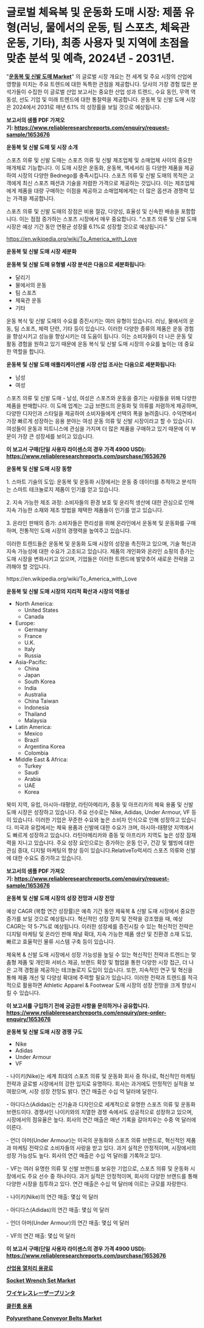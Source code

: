 <p><h1>글로벌 체육복 및 운동화 도매 시장: 제품 유형(러닝, 물에서의 운동, 팀 스포츠, 체육관 운동, 기타), 최종 사용자 및 지역에 초점을 맞춘 분석 및 예측, 2024년 - 2031년.</h1></p><p>"<strong><a href="https://www.reliableresearchreports.com/athletic-apparel-and-footwear-wholesale-r1653676">운동복 및 신발 도매 Market</a></strong>" 의 글로벌 시장 개요는 전 세계 및 주요 시장의 산업에 영향을 미치는 주요 트렌드에 대한 독특한 관점을 제공합니다. 당사의 가장 경험 많은 분석가들이 수집한 이 글로벌 산업 보고서는 중요한 산업 성과 트렌드, 수요 동인, 무역 역동성, 선도 기업 및 미래 트렌드에 대한 통찰력을 제공합니다. 운동복 및 신발 도매 시장은 2024에서 2031로 매년 6.1% 의 성장률을 보일 것으로 예상됩니다.</p>
<p><strong>보고서의 샘플 PDF 가져오기:&nbsp;<a href="https://www.reliableresearchreports.com/enquiry/request-sample/1653676">https://www.reliableresearchreports.com/enquiry/request-sample/1653676</a></strong></p>
<p><strong>운동복 및 신발 도매 및 시장 소개</strong></p>
<p><p>스포츠 의류 및 신발 도매는 스포츠 의류 및 신발 제조업체 및 소매업체 사이의 중요한 매개체로 기능합니다. 이 도매 시장은 운동화, 운동복, 액세서리 등 다양한 제품을 제공하여 시장의 다양한 Bednego를 충족시킵니다. 스포츠 의류 및 신발 도매의 목적은 고객에게 최신 스포츠 패션과 기술을 저렴한 가격으로 제공하는 것입니다. 이는 제조업체에게 제품을 대량 구매하는 이점을 제공하고 소매업체에게는 더 많은 옵션과 경쟁력 있는 가격을 제공합니다.</p><p>스포츠 의류 및 신발 도매의 장점은 비용 절감, 다양성, 효율성 및 신속한 배송을 포함합니다. 이는 점점 증가하는 스포츠 시장에서 매우 중요합니다. "스포츠 의류 및 신발 도매 시장은 예상 기간 동안 연평균 성장률 6.1%로 성장할 것으로 예상됩니다."</p></p>
<p><a href="https://en.wikipedia.org/wiki/To_America_with_Love">https://en.wikipedia.org/wiki/To_America_with_Love</a></p>
<p><strong>운동복 및 신발 도매 시장 세분화</strong></p>
<p><strong>운동복 및 신발 도매 유형별 시장 분석은 다음으로 세분화됩니다:</strong></p>
<p><ul><li>달리기</li><li>물에서의 운동</li><li>팀 스포츠</li><li>체육관 운동</li><li>기타</li></ul></p>
<p><p>운동 복식 및 신발 도매의 수요를 증진시키는 여러 유형이 있습니다. 러닝, 물에서의 운동, 팀 스포츠, 체력 단련, 기타 등이 있습니다. 이러한 다양한 종류의 제품은 운동 경험을 향상시키고 성능을 향상시키는 데 도움이 됩니다. 이는 소비자들이 더 나은 운동 및 활동 경험을 원하고 있기 때문에 운동 복식 및 신발 도매 시장의 수요를 높이는 데 중요한 역할을 합니다.</p></p>
<p><strong>운동복 및 신발 도매 애플리케이션별 시장 산업 조사는 다음으로 세분화됩니다:</strong></p>
<p><ul><li>남성</li><li>여성</li></ul></p>
<p><p>스포츠 의류 및 신발 도매 - 남성, 여성은 스포츠와 운동을 즐기는 사람들을 위해 다양한 제품을 판매합니다. 이 도매 업계는 고급 브랜드의 운동화 및 의류를 저렴하게 제공하며, 다양한 디자인과 스타일을 제공하여 소비자들에게 선택의 폭을 늘려줍니다. 수익면에서 가장 빠르게 성장하는 응용 분야는 여성 운동 의류 및 신발 시장이라고 할 수 있습니다. 여성들이 운동과 피트니스에 관심을 가지며 더 많은 제품을 구매하고 있기 때문에 이 부문이 가장 큰 성장세를 보이고 있습니다.</p></p>
<p><strong>이 보고서 구매(단일 사용자 라이센스의 경우 가격 4900 USD): <a href="https://www.reliableresearchreports.com/purchase/1653676">https://www.reliableresearchreports.com/purchase/1653676</a></strong></p>
<p><strong>운동복 및 신발 도매 시장 동향</strong></p>
<p><p>1. 스마트 기술의 도입: 운동복 및 운동화 시장에서는 운동 중 데이터를 추적하고 분석하는 스마트 테크놀로지 제품이 인기를 얻고 있습니다.</p><p>2. 지속 가능한 제조 과정: 소비자들의 환경 보호 및 윤리적 생산에 대한 관심으로 인해 지속 가능한 소재와 제조 방법을 채택한 제품들이 인기를 얻고 있습니다.</p><p>3. 온라인 판매의 증가: 소비자들은 편리성을 위해 온라인에서 운동복 및 운동화를 구매하며, 전통적인 도매 시장의 경쟁력을 높여주고 있습니다.</p><p>이러한 트렌드들은 운동복 및 운동화 도매 시장의 성장을 촉진하고 있으며, 기술 혁신과 지속 가능성에 대한 수요가 고조되고 있습니다. 제품의 개인화와 온라인 쇼핑의 증가는 도매 시장을 변화시키고 있으며, 기업들은 이러한 트렌드에 발맞추어 새로운 전략을 고려해야 할 것입니다.</p></p>
<p>https://en.wikipedia.org/wiki/To_America_with_Love</p>
<p><strong>운동복 및 신발 도매 시장의 지리적 확산과 시장의 역동성</strong></p>
<p><ul>
    <li>
        North America:
        <ul>
            <li>United States</li>
            <li>Canada</li>
        </ul>
    </li>
    <li>
        Europe:
        <ul>
            <li>Germany</li>
            <li>France</li>
            <li>U.K.</li>
            <li>Italy</li>
            <li>Russia</li>
        </ul>
    </li>
    <li>
        Asia-Pacific:
        <ul>
            <li>China</li>
            <li>Japan</li>
            <li>South Korea</li>
            <li>India</li>
            <li>Australia</li>
            <li>China Taiwan</li>
            <li>Indonesia</li>
            <li>Thailand</li>
            <li>Malaysia</li>
        </ul>
    </li>
    <li>
        Latin America:
        <ul>
            <li>Mexico</li>
            <li>Brazil</li>
            <li>Argentina Korea</li>
            <li>Colombia</li>
        </ul>
    </li>
    <li>
        Middle East & Africa:
        <ul>
            <li>Turkey</li>
            <li>Saudi</li>
            <li>Arabia</li>
            <li>UAE</li>
            <li>Korea</li>
        </ul>
    </li>
    </ul></p>
<p><p>북미 지역, 유럽, 아시아-태평양, 라틴아메리카, 중동 및 아프리카의 체육 용품 및 신발 도매 시장은 성장하고 있습니다. 주요 선수로는 Nike, Adidas, Under Armour, VF 등이 있습니다. 이러한 기업은 꾸준한 수요와 높은 소비자 인식으로 인해 성장하고 있습니다. 미국과 유럽에서는 체육 용품과 신발에 대한 수요가 크며, 아시아-태평양 지역에서도 빠르게 성장하고 있습니다. 라틴아메리카와 중동 및 아프리카 지역도 높은 성장 잠재력을 지니고 있습니다. 주요 성장 요인으로는 증가하는 운동 인구, 건강 및 웰빙에 대한 관심 증대, 디지털 마케팅의 향상 등이 있습니다.RelativeTo럭셔리 스포츠 의류와 신발에 대한 수요도 증가하고 있습니다.</p></p>
<p><strong>보고서의 샘플 PDF 가져오기:&nbsp;<a href="https://www.reliableresearchreports.com/enquiry/request-sample/1653676">https://www.reliableresearchreports.com/enquiry/request-sample/1653676</a></strong></p>
<p><strong>운동복 및 신발 도매 시장의 성장 전망과 시장 전망</strong></p>
<p><p>예상 CAGR (복합 연간 성장률)은 예측 기간 동안 체육복 & 신발 도매 시장에서 중요한 증가를 보일 것으로 예상됩니다. 혁신적인 성장 장치 및 전략을 강조했을 때, 예상 CAGR는 약 5-7%로 예상됩니다. 이러한 성장세를 증진시킬 수 있는 혁신적인 전략은 디지털 마케팅 및 온라인 판매 채널 확대, 지속 가능한 제품 생산 및 친환경 소재 도입, 빠르고 효율적인 물류 시스템 구축 등이 있습니다.</p><p>체육복 & 신발 도매 시장에서 성장 가능성을 높일 수 있는 혁신적인 전략과 트렌드는 맞춤형 제품 및 개인화 서비스 제공, 브랜드 확장 및 협업을 통한 다양한 시장 접근, 더 나은 고객 경험을 제공하는 테크놀로지 도입이 있습니다. 또한, 지속적인 연구 및 혁신을 통해 제품 개선 및 다양성 확대에 주력할 필요가 있습니다. 이러한 전략과 트렌드를 적극적으로 활용하면 Athletic Apparel & Footwear 도매 시장의 성장 전망을 크게 향상시킬 수 있습니다.</p></p>
<p><strong>이 보고서를 구입하기 전에 궁금한 사항을 문의하거나 공유합니다. <a href="https://www.reliableresearchreports.com/enquiry/pre-order-enquiry/1653676">https://www.reliableresearchreports.com/enquiry/pre-order-enquiry/1653676</a></strong></p>
<p><strong>운동복 및 신발 도매 시장 경쟁 구도</strong></p>
<p><ul><li>Nike</li><li>Adidas</li><li>Under Armour</li><li>VF</li></ul></p>
<p><p>- 나이키(Nike)는 세계 최대의 스포츠 의류 및 운동화 회사 중 하나로, 혁신적인 마케팅 전략과 글로벌 시장에서의 강한 입지로 유명하다. 회사는 과거에도 안정적인 실적을 보여왔으며, 시장 성장 전망도 밝다. 연간 매출은 수십 억 달러에 달한다.</p><p>- 아디다스(Adidas)는 신기술과 디자인으로 세계적으로 유명한 스포츠 의류 및 운동화 브랜드이다. 경쟁사인 나이키와의 치열한 경쟁 속에서도 성공적으로 성장하고 있으며, 시장에서의 점유율은 높다. 회사의 연간 매출은 매년 기록을 갈아치우는 수중 억 달러에 이른다.</p><p>- 언더 아머(Under Armour)는 미국의 운동화와 스포츠 의류 브랜드로, 혁신적인 제품과 마케팅 전략으로 소비자들의 사랑을 받고 있다. 과거 실적은 안정적이며, 시장에서의 성장 가능성도 높다. 회사의 연간 매출은 수십 억 달러를 기록하고 있다.</p><p>- VF는 여러 유명한 의류 및 신발 브랜드를 보유한 기업으로, 스포츠 의류 및 운동화 시장에서도 주요 선수 중 하나이다. 과거 실적은 안정적이며, 회사의 다양한 브랜드를 통해 다양한 시장을 침투하고 있다. 연간 매출은 수십 억 달러에 이르는 규모를 자랑한다.</p><p>- 나이키(Nike)의 연간 매출: 몇십 억 달러</p><p>- 아디다스(Adidas)의 연간 매출: 몇십 억 달러</p><p>- 언더 아머(Under Armour)의 연간 매출: 몇십 억 달러</p><p>- VF의 연간 매출: 몇십 억 달러</p></p>
<p><strong>이 보고서 구매(단일 사용자 라이센스의 경우 가격 4900 USD): <a href="https://www.reliableresearchreports.com/purchase/1653676">https://www.reliableresearchreports.com/purchase/1653676</a></strong></p>
<p><strong><p><a href="https://medium.com/@czbtzkwc9/%EC%82%B0%EC%97%85-%EC%97%B4%EC%B2%98%EB%A6%AC%EB%A1%9C-%EB%B6%80%EC%97%8C-%EB%82%9C%EB%A1%9C-%EC%8B%9C%EC%9E%A5-%EA%B7%9C%EB%AA%A8-%EA%B3%B5%EC%9C%A0-%EB%B0%8F-%EB%8F%99%ED%96%A5-%EB%B6%84%EC%84%9D-%EB%B3%B4%EA%B3%A0%EC%84%9C-%EC%B5%9C%EC%A2%85-%EC%82%AC%EC%9A%A9%EC%9E%90-%EA%B8%88%EC%86%8D-%ED%95%99-%EC%84%9D%EC%9C%A0%ED%99%94%ED%95%99-%EC%82%B0%EC%97%85-%EC%9E%90%EC%9E%AC-%EC%B2%98%EB%A6%AC-%EA%B8%B0%ED%83%80-%EC%9B%90%EC%9E%90%EC%9E%AC-%EB%B3%84-%EA%B7%B8%EB%A6%AC%EA%B3%A0-2031%EB%85%84%EA%B9%8C%EC%A7%80-%EC%98%88%EC%B8%A1-848e828daebe">산업용 열처리 용광로</a></p><p><a href="https://medium.com/@karleeprice2004/insights-into-the-socket-wrench-set-market-market-players-market-size-geographical-regions-and-9754a8756fe1">Socket Wrench Set Market</a></p><p><a href="https://medium.com/@ridleydamion/%E3%82%B0%E3%83%AD%E3%83%BC%E3%83%90%E3%83%AB%E3%81%AE%E3%83%AF%E3%82%A4%E3%83%A4%E3%83%AC%E3%82%B9%E3%83%AC%E3%83%BC%E3%82%B6%E3%83%BC%E3%83%97%E3%83%AA%E3%83%B3%E3%82%BF%E3%83%BC%E5%B8%82%E5%A0%B4%E5%88%86%E6%9E%90-%E3%83%88%E3%83%AC%E3%83%B3%E3%83%89-%E4%BA%88%E6%B8%AC-%E6%88%90%E9%95%B7%E6%A9%9F%E4%BC%9A-2024%E5%B9%B4-2031%E5%B9%B4-175%E3%83%9A%E3%83%BC%E3%82%B8%E3%81%AE%E3%83%AC%E3%83%9D%E3%83%BC%E3%83%88-9483545a7a46">ワイヤレスレーザープリンタ</a></p><p><a href="https://medium.com/@czbtzkwc9/2024%EB%85%84%EB%B6%80%ED%84%B0-2031%EB%85%84%EA%B9%8C%EC%A7%80%EC%9D%98-%EC%8B%9C%EA%B8%B0%EC%97%90-%EB%8C%80%ED%95%B4-%EC%98%88%EC%B8%A1%EB%90%9C-%ED%81%B4%EB%A6%B0%EB%A3%B8-%EC%9A%A9%ED%92%88-%EC%8B%9C%EC%9E%A5-%EC%97%AD%ED%95%99%EA%B3%BC-%EC%84%B1%EC%9E%A5-%EB%8F%99%EB%A0%A5%EC%9D%84-%EB%B6%84%EC%84%9D%ED%95%A9%EB%8B%88%EB%8B%A4-8955271c2729">클린룸 용품</a></p><p><a href="https://medium.com/@marcoshoppe2023/global-polyurethane-conveyor-belts-market-focus-on-application-end-use-industry-type-equipment-8d19efded486">Polyurethane Conveyor Belts Market</a></p></strong></p>
<p></p>